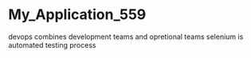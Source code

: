 # My_Application_559
devops combines development teams and opretional teams
selenium is automated testing process
